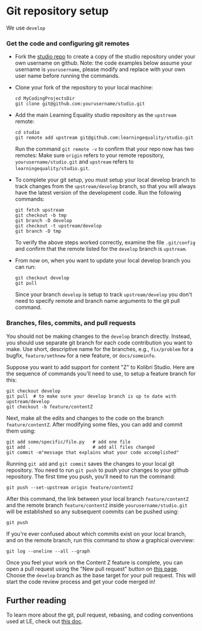 Git repository setup
====================

We use `develop`

### Get the code and configuring git remotes

  - Fork the [studio repo](https://github.com/learningequality/studio) to create
    a copy of the studio repository under your own username on github.
    Note: the code examples below assume your username is `yourusername`, please
    modify and replace with your own user name before running the commands.

  - Clone your fork of the repository to your local machine:
         
        cd MyCodingProjectsDir
        git clone git@github.com:yourusername/studio.git
  
  - Add the main Learning Equality studio repository as the `upstream` remote:
    
        cd studio
        git remote add upstream git@github.com:learningequality/studio.git
    
    Run the command `git remote -v` to confirm that your repo now has two remotes:
    Make sure `origin` refers to your remote repository, `yourusername/studio.git`
    and `upstream` refers to `learningequality/studio.git`.

  - To complete your git setup, you must setup your local develop branch to track
    changes from the `upstream/develop` branch, so that you will always have the
    latest version of the development code. Run the following commands:
    
        git fetch upstream
        git checkout -b tmp
        git branch -D develop
        git checkout -t upstream/develop
        git branch -D tmp
    
    To verify the above steps worked correctly, examine the file `.git/config`
    and confirm that the remote listed for the `develop` branch is `upstream`.

  - From now on, when you want to update your local develop branch you can run:
        
        git checkout develop
        git pull
        
    Since your branch `develop` is setup to track `upstream/develop` you don't
    need to specify remote and branch name arguments to the git pull command.



### Branches, files, commits, and pull requests

You should not be making changes to the `develop` branch directly. Instead, you
should use separate git branch for each code contribution you want to make.
Use short, descriptive name for the branches, e.g., `fix/problem` for a bugfix,
`feature/smthnew` for a new feature, or `docs/someinfo`.

Suppose you want to add support for content "Z" to Kolibri Studio. Here are the
sequence of commands you'll need to use, to setup a feature branch for this:

    git checkout develop
    git pull  # to make sure your develop branch is up to date with upstream/develop
    git checkout -b feature/contentZ

Next, make all the edits and changes to the code on the branch `feature/contentZ`.
After modifying some files, you can add and commit them using:

    git add some/specific/file.py   # add one file
    git add .                       # add all files changed
    git commit -m"message that explains what your code accomplished"

Running `git add` and `git commit` saves the changes to your local git repository.
You need to run `git push` to push your changes to your github repository.
The first time you push, you'll need to run the command:

    git push --set-upstream origin feature/contentZ

After this command, the link between your local branch `feature/contentZ` and the
remote branch `feature/contentZ` inside `yourusername/studio.git` will be established
so any subsequent commits can be pushed using:

    git push

If you're ever confused about which commits exist on your local branch, and on
the remote branch, run this command to show a graphical overview:

    git log --oneline --all --graph

Once you feel your work on the Content Z feature is complete, you can open a pull request
using the "New pull request" button on [this page](https://github.com/learningequality/studio/pulls).
Choose the `develop` branch as the base target for your pull request.
This will start the code review process and get your code merged in!



Further reading
---------------
To learn more about the git, pull request, rebasing, and coding conventions used at LE,
check out [this doc](https://docs.google.com/document/d/10Ynlk6kJFcW3UP9HEVBBXYudcFnSLzMjaBXF_9xuERU/edit?usp=sharing).

